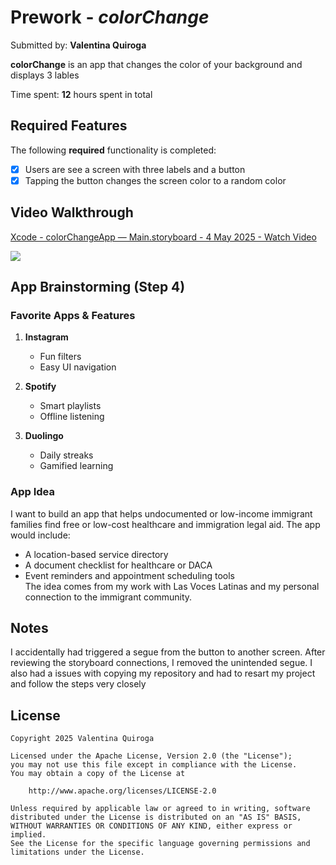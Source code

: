 # Prework - *colorChange*

Submitted by: **Valentina Quiroga**

**colorChange** is an app that changes the color of your background and displays 3 lables 

Time spent: **12** hours spent in total

## Required Features

The following **required** functionality is completed:

- [x] Users are see a screen with three labels and a button
- [x] Tapping the button changes the screen color to a random color
 
## Video Walkthrough

<div>
    <a href="https://www.loom.com/share/b27a8e7240ec45798484fd7b0782f2e6">
      <p>Xcode - colorChangeApp — Main.storyboard - 4 May 2025 - Watch Video</p>
    </a>
    <a href="https://www.loom.com/share/b27a8e7240ec45798484fd7b0782f2e6">
      <img style="max-width:300px;" src="https://cdn.loom.com/sessions/thumbnails/b27a8e7240ec45798484fd7b0782f2e6-c9683123d1360ca2-full-play.gif">
    </a>
  </div>

## App Brainstorming (Step 4)

### Favorite Apps & Features

1. **Instagram**
   - Fun filters
   - Easy UI navigation

2. **Spotify**
   - Smart playlists
   - Offline listening

3. **Duolingo**
   - Daily streaks
   - Gamified learning

### App Idea

I want to build an app that helps undocumented or low-income immigrant families find free or low-cost healthcare and immigration legal aid. The app would include:
- A location-based service directory
- A document checklist for healthcare or DACA
- Event reminders and appointment scheduling tools  
The idea comes from my work with Las Voces Latinas and my personal connection to the immigrant community.


## Notes

I accidentally had triggered a segue from the button to another screen. After reviewing the storyboard connections, I removed the unintended segue.
I also had a issues with copying my repository and had to resart my project and follow the steps very closely 

## License

    Copyright 2025 Valentina Quiroga

    Licensed under the Apache License, Version 2.0 (the "License");
    you may not use this file except in compliance with the License.
    You may obtain a copy of the License at

        http://www.apache.org/licenses/LICENSE-2.0

    Unless required by applicable law or agreed to in writing, software
    distributed under the License is distributed on an "AS IS" BASIS,
    WITHOUT WARRANTIES OR CONDITIONS OF ANY KIND, either express or implied.
    See the License for the specific language governing permissions and
    limitations under the License.
